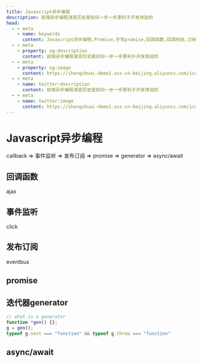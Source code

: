 ```yaml
---
title: Javascript异步编程
description: 前端异步编程演变历史是如何一步一步更利于开发体验的
head:
  - - meta
    - name: keywords
      content: Javascript异步编程,Promise,手写promise,回调函数,回调地狱,订阅发布,事件监听,async/await,迭代器
  - - meta
    - property: og:description
      content: 前端异步编程演变历史是如何一步一步更利于开发体验的
  - - meta
    - property: og:image
      content: https://ihengshuai-demo1.oss-cn-beijing.aliyuncs.com/icon-js.png
  - - meta
    - name: twitter:description
      content: 前端异步编程演变历史是如何一步一步更利于开发体验的
  - - meta
    - name: twitter:image
      content: https://ihengshuai-demo1.oss-cn-beijing.aliyuncs.com/icon-js.png
---
```


# Javascript异步编程

callback => 事件监听 => 发布订阅 => promise => generator => async/await

## 回调函数
ajax

## 事件监听
click

## 发布订阅
eventbus

## promise

## 迭代器generator
```js
// what is a generator
function *gen() {};
g = gen();
typeof g.next === "function" && typeof g.throw === "function"
```

## async/await
